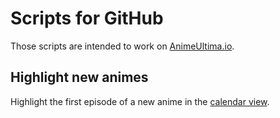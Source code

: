 # Scripts for GitHub
Those scripts are intended to work on [AnimeUltima.io](http://www.animeultima.io/).

## Highlight new animes
Highlight the first episode of a new anime in the [calendar view](http://www.animeultima.io/ajax.php?method=newrelease_calendarview&standalone=1).
